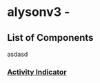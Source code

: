 # alysonv3 -

## List of Components

asdasd

### [Activity Indicator](../views/components/activity-indicator/ACTIVITY_INDICATOR)